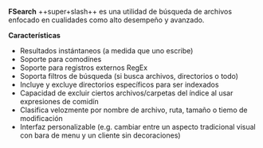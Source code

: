 **FSearch** ++super+slash++ es una utilidad de búsqueda de archivos enfocado en cualidades como alto desempeño y avanzado.


**Características**

- Resultados instántaneos  (a medida que uno escribe) 
- Soporte para comodínes
- Soporte para registros externos RegEx 
- Soporta filtros  de búsqueda (si busca  archivos, directorios o todo)
- Incluye y excluye directorios específicos para ser indexados
- Capacidad de excluir ciertos archivos/carpetas del índice al usar expresiones de comidín 
- Clasifica velozmente por  nombre de archivo, ruta, tamaño o tiemo de modificación
- Interfaz personalizable  (e.g. cambiar entre un aspecto tradicional visual  con bara de menu y un cliente sin decoraciones)
